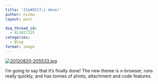 ```yaml
---
title: 'It&#8217;s done!'
author: nickw
layout: post

dsq_thread_id:
  - 813017325
categories:
  - Blog
format: image
---
```

[<img class="size-full aligncenter" src="http://cdn.nickwhyte.com/static/2012/08/20120820-205533.jpg" alt="20120820-205533.jpg" />][1]

I&#8217;m going to say that it&#8217;s finally done! The new theme is x-browser, runs really quickly, and has tonnes of photo, attachment and code features.

 [1]: http://cdn.nickwhyte.com/static/2012/08/20120820-205533.jpg